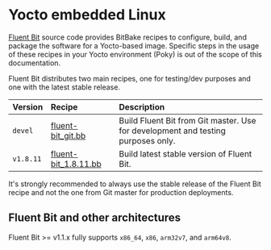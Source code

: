 # Yocto embedded Linux

[Fluent Bit](https://fluentbit.io) source code provides BitBake recipes to configure,
build, and package the software for a Yocto-based image. Specific steps in the
usage of these recipes in your Yocto environment (Poky) is out of the scope of this
documentation.

Fluent Bit distributes two main recipes, one for testing/dev purposes and
one with the latest stable release.

| Version | Recipe | Description |
| :--- | :--- | :--- |
| `devel` | [fluent-bit\_git.bb](https://github.com/fluent/fluent-bit/blob/master/fluent-bit_git.bb) | Build Fluent Bit from Git master. Use for development and testing purposes only. |
| `v1.8.11` | [fluent-bit\_1.8.11.bb](https://github.com/fluent/fluent-bit/blob/v1.8.11/fluent-bit_1.8.11.bb) | Build latest stable version of Fluent Bit. |

It's strongly recommended to always use the stable release of the Fluent Bit recipe
and not the one from Git master for production deployments.

## Fluent Bit and other architectures

Fluent Bit &gt;= v1.1.x fully supports `x86_64`, `x86`, `arm32v7`, and `arm64v8`.
